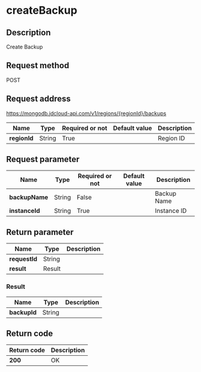 # createBackup


## Description
Create Backup

## Request method
POST

## Request address
https://mongodb.jdcloud-api.com/v1/regions/{regionId}/backups

|Name|Type|Required or not|Default value|Description|
|---|---|---|---|---|
|**regionId**|String|True||Region ID|

## Request parameter
|Name|Type|Required or not|Default value|Description|
|---|---|---|---|---|
|**backupName**|String|False||Backup Name|
|**instanceId**|String|True||Instance ID|


## Return parameter
|Name|Type|Description|
|---|---|---|
|**requestId**|String||
|**result**|Result||


### <a name="Result">Result</a>
|Name|Type|Description|
|---|---|---|
|**backupId**|String||

## Return code
|Return code|Description|
|---|---|
|**200**|OK|
